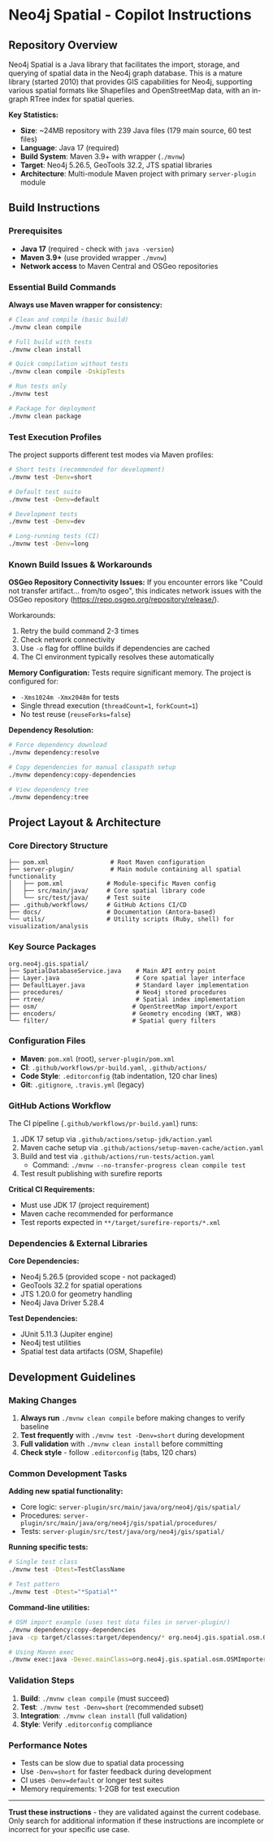 # Neo4j Spatial - Copilot Instructions

## Repository Overview

Neo4j Spatial is a Java library that facilitates the import, storage, and querying of spatial data in the Neo4j graph database. This is a mature library (started 2010) that provides GIS capabilities for Neo4j, supporting various spatial formats like Shapefiles and OpenStreetMap data, with an in-graph RTree index for spatial queries.

**Key Statistics:**
- **Size**: ~24MB repository with 239 Java files (179 main source, 60 test files)
- **Language**: Java 17 (required)
- **Build System**: Maven 3.9+ with wrapper (`./mvnw`)
- **Target**: Neo4j 5.26.5, GeoTools 32.2, JTS spatial libraries
- **Architecture**: Multi-module Maven project with primary `server-plugin` module

## Build Instructions

### Prerequisites
- **Java 17** (required - check with `java -version`)
- **Maven 3.9+** (use provided wrapper `./mvnw`)
- **Network access** to Maven Central and OSGeo repositories

### Essential Build Commands

**Always use Maven wrapper for consistency:**

```bash
# Clean and compile (basic build)
./mvnw clean compile

# Full build with tests 
./mvnw clean install

# Quick compilation without tests
./mvnw clean compile -DskipTests

# Run tests only
./mvnw test

# Package for deployment
./mvnw clean package
```

### Test Execution Profiles

The project supports different test modes via Maven profiles:

```bash
# Short tests (recommended for development)
./mvnw test -Denv=short

# Default test suite
./mvnw test -Denv=default  

# Development tests
./mvnw test -Denv=dev

# Long-running tests (CI)
./mvnw test -Denv=long
```

### Known Build Issues & Workarounds

**OSGeo Repository Connectivity Issues:**
If you encounter errors like "Could not transfer artifact... from/to osgeo", this indicates network issues with the OSGeo repository (https://repo.osgeo.org/repository/release/). 

Workarounds:
1. Retry the build command 2-3 times
2. Check network connectivity
3. Use `-o` flag for offline builds if dependencies are cached
4. The CI environment typically resolves these automatically

**Memory Configuration:**
Tests require significant memory. The project is configured for:
- `-Xms1024m -Xmx2048m` for tests
- Single thread execution (`threadCount=1`, `forkCount=1`)
- No test reuse (`reuseForks=false`)

**Dependency Resolution:**
```bash
# Force dependency download
./mvnw dependency:resolve

# Copy dependencies for manual classpath setup
./mvnw dependency:copy-dependencies

# View dependency tree
./mvnw dependency:tree
```

## Project Layout & Architecture

### Core Directory Structure
```
├── pom.xml                 # Root Maven configuration
├── server-plugin/          # Main module containing all spatial functionality
│   ├── pom.xml            # Module-specific Maven config
│   ├── src/main/java/     # Core spatial library code
│   └── src/test/java/     # Test suite
├── .github/workflows/     # GitHub Actions CI/CD
├── docs/                  # Documentation (Antora-based)
└── utils/                 # Utility scripts (Ruby, shell) for visualization/analysis
```

### Key Source Packages
```
org.neo4j.gis.spatial/
├── SpatialDatabaseService.java    # Main API entry point
├── Layer.java                     # Core spatial layer interface
├── DefaultLayer.java              # Standard layer implementation  
├── procedures/                    # Neo4j stored procedures
├── rtree/                         # Spatial index implementation
├── osm/                          # OpenStreetMap import/export
├── encoders/                     # Geometry encoding (WKT, WKB)
└── filter/                       # Spatial query filters
```

### Configuration Files
- **Maven**: `pom.xml` (root), `server-plugin/pom.xml`
- **CI**: `.github/workflows/pr-build.yaml`, `.github/actions/`
- **Code Style**: `.editorconfig` (tab indentation, 120 char lines)
- **Git**: `.gitignore`, `.travis.yml` (legacy)

### GitHub Actions Workflow

The CI pipeline (`.github/workflows/pr-build.yaml`) runs:
1. JDK 17 setup via `.github/actions/setup-jdk/action.yaml`
2. Maven cache setup via `.github/actions/setup-maven-cache/action.yaml`  
3. Build and test via `.github/actions/run-tests/action.yaml`
   - Command: `./mvnw --no-transfer-progress clean compile test`
4. Test result publishing with surefire reports

**Critical CI Requirements:**
- Must use JDK 17 (project requirement)
- Maven cache recommended for performance
- Test reports expected in `**/target/surefire-reports/*.xml`

### Dependencies & External Libraries

**Core Dependencies:**
- Neo4j 5.26.5 (provided scope - not packaged)
- GeoTools 32.2 for spatial operations
- JTS 1.20.0 for geometry handling
- Neo4j Java Driver 5.28.4

**Test Dependencies:**
- JUnit 5.11.3 (Jupiter engine)
- Neo4j test utilities
- Spatial test data artifacts (OSM, Shapefile)

## Development Guidelines

### Making Changes
1. **Always run** `./mvnw clean compile` before making changes to verify baseline
2. **Test frequently** with `./mvnw test -Denv=short` during development
3. **Full validation** with `./mvnw clean install` before committing
4. **Check style** - follow `.editorconfig` (tabs, 120 chars)

### Common Development Tasks

**Adding new spatial functionality:**
- Core logic: `server-plugin/src/main/java/org/neo4j/gis/spatial/`
- Procedures: `server-plugin/src/main/java/org/neo4j/gis/spatial/procedures/`
- Tests: `server-plugin/src/test/java/org/neo4j/gis/spatial/`

**Running specific tests:**
```bash
# Single test class
./mvnw test -Dtest=TestClassName

# Test pattern
./mvnw test -Dtest="*Spatial*"
```

**Command-line utilities:**
```bash
# OSM import example (uses test data files in server-plugin/)
./mvnw dependency:copy-dependencies
java -cp target/classes:target/dependency/* org.neo4j.gis.spatial.osm.OSMImporter osm-db server-plugin/two-street.osm

# Using Maven exec
./mvnw exec:java -Dexec.mainClass=org.neo4j.gis.spatial.osm.OSMImporter -Dexec.args="osm-db server-plugin/sample.osm"
```

### Validation Steps
1. **Build**: `./mvnw clean compile` (must succeed)
2. **Test**: `./mvnw test -Denv=short` (recommended subset)  
3. **Integration**: `./mvnw clean install` (full validation)
4. **Style**: Verify `.editorconfig` compliance

### Performance Notes
- Tests can be slow due to spatial data processing
- Use `-Denv=short` for faster feedback during development
- CI uses `-Denv=default` or longer test suites
- Memory requirements: 1-2GB for test execution

---

**Trust these instructions** - they are validated against the current codebase. Only search for additional information if these instructions are incomplete or incorrect for your specific use case.